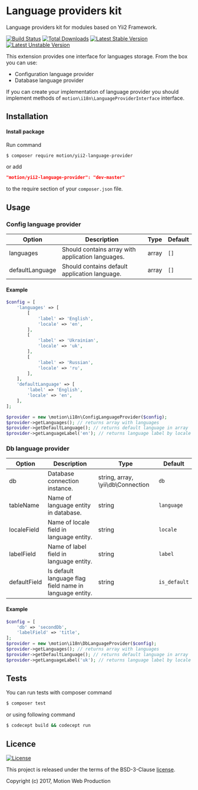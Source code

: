 Language providers kit
======================

Language providers kit for modules based on Yii2 Framework.

[![Build Status](https://travis-ci.org/motion-web-production/yii2-language-provider.svg?branch=master)](https://travis-ci.org/motion-web-production/yii2-language-provider)
[![Total Downloads](https://poser.pugx.org/motion/yii2-language-provider/downloads)](https://packagist.org/packages/motion/yii2-language-provider)
[![Latest Stable Version](https://poser.pugx.org/motion/yii2-language-provider/v/stable)](CHANGELOG.md)
[![Latest Unstable Version](https://poser.pugx.org/motion/yii2-language-provider/v/unstable)](CHANGELOG.md)

This extension provides one interface for languages storage.
From the box you can use:

* Configuration language provider
* Database language provider

If you can create your implementation of language provider you should implement methods
of `motion\i18n\LanguageProviderInterface` interface.

Installation
------------

#### Install package

Run command
```bash
$ composer require motion/yii2-language-provider
```

or add
```json
"motion/yii2-language-provider": "dev-master"
```
to the require section of your `composer.json` file.

Usage
-----

### Config language provider

| Option | Description | Type | Default |
|--------|-------------|------|---------|
| languages | Should contains array with application languages. | array | `[]` |
| defaultLanguage | Should contains default application language. | array | `[]` |

#### Example

```php
$config = [
    'languages' => [
        [
            'label' => 'English',
            'locale' => 'en',
        ],
        [
            'label' => 'Ukrainian',
            'locale' => 'uk',
        ],
        [
            'label' => 'Russian',
            'locale' => 'ru',
        ],
    ],
    'defaultLanguage' => [
        'label' => 'English',
        'locale' => 'en',
    ],
];

$provider = new \motion\i18n\ConfigLanguageProvider($config);
$provider->getLanguages(); // returns array with languages
$provider->getDefaultLanguage(); // returns default language in array
$provider->getLanguageLabel('en'); // returns language label by locale (`English`)
```

### Db language provider

| Option | Description | Type | Default |
|--------|-------------|------|---------|
| db | Database connection instance. | string, array, \yii\db\Connection | `db` |
| tableName | Name of language entity in database. | string | `language` |
| localeField | Name of locale field in language entity. | string | `locale` |
| labelField | Name of label field in language entity. | string | `label` |
| defaultField | Is default language flag field name in language entity. | string | `is_default` | 


#### Example

```php
$config = [
    'db' => 'secondDb',
    'labelField' => 'title',
];
$provider = new \motion\i18n\DbLanguageProvider($config);
$provider->getLanguages(); // returns array with languages
$provider->getDefaultLanguage(); // returns default language in array
$provider->getLanguageLabel('uk'); // returns language label by locale
```

Tests
-----
You can run tests with composer command

```bash
$ composer test
```

or using following command

```bash
$ codecept build && codecept run
```

Licence
-------
[![License](https://poser.pugx.org/motion/yii2-language-provider/license)](LICENSE)

This project is released under the terms of the BSD-3-Clause [license](LICENSE).

Copyright (c) 2017, Motion Web Production

